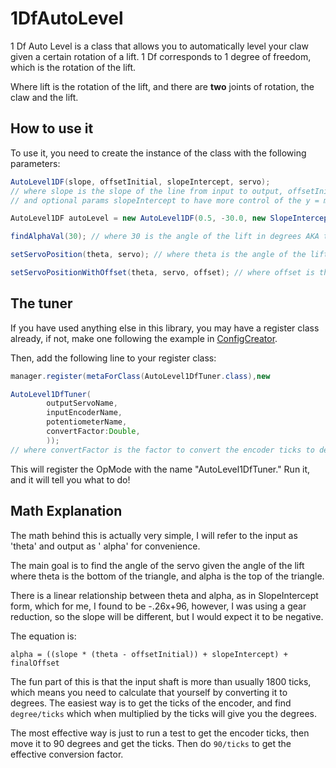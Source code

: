 # 1DfAutoLevel

1 Df Auto Level is a class that allows you to automatically level your claw given a certain rotation
of a lift. 1 Df
corresponds to 1 degree of freedom, which is the rotation of the lift.

Where lift is the rotation of the lift, and there are **two** joints of rotation, the claw and the
lift.

## How to use it

To use it, you need to create the instance of the class with the following parameters:

``` java
AutoLevel1DF(slope, offsetInitial, slopeIntercept, servo);
// where slope is the slope of the line from input to output, offsetInitial is the initial offset of the servo at level
// and optional params slopeIntercept to have more control of the y = mx + b equation, and servo is the servo to use at the output, or you can just use raw functions to get the data.
```

```java
AutoLevel1DF autoLevel = new AutoLevel1DF(0.5, -30.0, new SlopeIntercept(0.5, 20), servo);

findAlphaVal(30); // where 30 is the angle of the lift in degrees AKA theta input - this returns the calculated servo position

setServoPosition(theta, servo); // where theta is the angle of the lift in degrees, servo is the servo to set

setServoPositionWithOffset(theta, servo, offset); // where offset is the offset to apply to the servo position AKA not 100% level
```

## The tuner

If you have used anything else in this library, you may have a register class already, if not, make
one following the
example in [ConfigCreator](Config-Creator.md).

Then, add the following line to your register class:

```java
manager.register(metaForClass(AutoLevel1DfTuner.class),new

AutoLevel1DfTuner(
        outputServoName,
        inputEncoderName,
        potentiometerName,
        convertFactor:Double,
        ));
// where convertFactor is the factor to convert the encoder ticks to degrees, if you don't know it, just run the tuner with 1.0 as the input and it will tell you what it is.
```

This will register the OpMode with the name "AutoLevel1DfTuner." Run it, and it will tell you what
to do!

## Math Explanation

The math behind this is actually very simple, I will refer to the input as 'theta' and output as '
alpha' for
convenience.

The main goal is to find the angle of the servo given the angle of the lift where theta is the
bottom of the triangle,
and alpha is the top of the triangle.

There is a linear relationship between theta and alpha, as in SlopeIntercept form, which for me, I
found to be -.26x+96,
however, I was using a gear reduction, so the slope will be different, but I would expect it to be
negative.

The equation is:

```
alpha = ((slope * (theta - offsetInitial)) + slopeIntercept) + finalOffset
```

The fun part of this is that the input shaft is more than usually 1800 ticks, which means you need
to calculate that
yourself by converting it to degrees. The easiest way is to get the ticks of the encoder, and find
`degree/ticks` which
when multiplied by the ticks will give you the degrees.

The most effective way is just to run a test to get the encoder ticks, then move it to 90 degrees
and get the ticks.
Then do `90/ticks` to get the effective conversion factor.